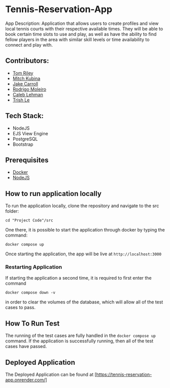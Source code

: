 # Tennis-Reservation-App
App Description: 
Application that allows users to create profiles and view local tennis courts with their respective available times. They will be able to book certain time slots to use and play, as well as have the ability to find fellow players in the area with similar skill levels or time availability to connect and play with. 

## Contributors:  
 - [Tom Riley](https://github.com/thomasriley0)
 - [Mitch Kubina](https://github.com/MitchKubina)
 - [Jake Carroll](https://github.com/jaca8185)
 - [Rodrigo Moleiro](https://github.com/moliche)
 - [Caleb Lehman](https://github.com/CalebLehman16)
 - [Trish Le](https://github.com/trle5720)

## Tech Stack:
 - NodeJS
 - EJS View Engine
 - PostgreSQL
 - Bootstrap

## Prerequisites
 - [Docker](https://www.docker.com/products/docker-desktop/)
 - [NodeJS](https://nodejs.org/en/)
## How to run application locally
To run the application locally, clone the repository and navigate to the src folder:
``` 
cd "Project Code"/src
```
One there, it is possible to start the application through docker by typing the command:
```
docker compose up
```
Once starting the application, the app will be live at `http://localhost:3000` 
### Restarting Application
If starting the application a second time, it is required to first enter the command
```
docker compose down -v
```
in order to clear the volumes of the database, which will allow all of the test cases to pass.
## How To Run Test
The running of the test cases are fully handled in the `docker compose up` command. 
If the application is successfully running, then all of the test cases have passed.
## Deployed Application
The Deployed Application can be found at [https://tennis-reservation-app.onrender.com/]

